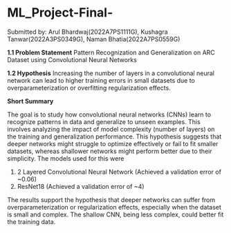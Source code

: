 # ML_Project-Final-
Submitted by: Arul Bhardwaj(2022A7PS1111G), Kushagra Tanwar(2022A3PS0349G), Naman Bhatia(2022A7PS0559G)

****1.1 Problem Statement****
Pattern Recognization and Generalization on ARC Dataset using Convolutional Neural Networks

****1.2 Hypothesis****
Increasing the number of layers in a convolutional neural network can lead to higher training errors in small datasets due to overparameterization or overfitting regularization effects.

****Short Summary****

The goal is to study how convolutional neural networks (CNNs) learn to recognize patterns in data and generalize to unseen examples. This involves analyzing the impact of model complexity (number of layers) on the training and generalization performance. This hypothesis suggests that deeper networks might struggle to optimize effectively or fail to fit smaller datasets, whereas shallower networks might perform better due to their simplicity. The models used for this were

1. 2 Layered Convolutional Neural Network (Achieved a validation error of ~0.06)
2. ResNet18 (Achieved a validation error of ~4)

The results support the hypothesis that deeper networks can suffer from overparameterization or regularization effects, especially when the dataset is small and complex. The shallow CNN, being less complex, could better fit the training data.




